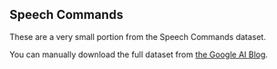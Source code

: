 ## Speech Commands 

These are a very small portion from the Speech Commands dataset. 

You can manually download the full dataset from <a href="https://ai.googleblog.com/2017/08/launching-speech-commands-dataset.htmll">the Google AI Blog</a>.
 
 
